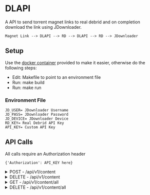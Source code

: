 # DLAPI
A API to send torrent magnet links to real debrid and on completion download the
link using JDownloader.
```
Magnet Link --> DLAPI --> RD --> DLAPI --> RD --> JDownloader
```

## Setup
Use the [docker container](https://hub.docker.com/repository/docker/pocable/dlapi)
provided to make it easier, otherwise do the following steps:
* Edit: Makefile to point to an environment file
* Run: make build
* Run: make run

### Environment File
```
JD_USER= JDownloader Username
JD_PASS= JDownloader Password
JD_DEVICE= JDownloader Device
RD_KEY= Real Debrid API Key
API_KEY= Custom API Key
```

## API Calls
All calls require an Authorization header </br>
```
{'Authorization': API_KEY here}
```

<details>
<summary>POST - /api/v1/content</summary>
Adds the torrent magnet to the monitored list, when the magnet link is done downloading auto send to JDownloader to be downloaded to the provided path.
</br>
<code>
{
    'magnet_url': A magnet url you want to download OR 'id': Real debrid ID to be added.
    'path': Download path on server
}
</code>
| HTTP Codes | Description                                                |
|------------|------------------------------------------------------------|
| 400        | Error in the input. See the content message for which one. |
| 200        | Success                                                    |
| 401        | Authentication failed. Check your DLAPI key.               |
</details>

<details>
<summary>DELETE - /api/v1/content</summary>
Removes an ID to the monitored list.
</br>
<code>
{
    'id': Real Debrid ID, can be obtained from GET - /api/v1/content/all
}
</code>
| HTTP Codes | Description                                                |
|------------|------------------------------------------------------------|
| 400        | Error in the input. See the content message for which one. |
| 200        | Success                                                    |
| 401        | Authentication failed. Check your DLAPI key.               |
| 410        | The ID provided does not exist/is not watched.             |
</details>

<details>
<summary>GET - /api/v1/content/all</summary>
Get a list of all monitored Real Debrid ID's and their download path.
| HTTP Codes | Description                                                |
|------------|------------------------------------------------------------|
| 200        | Success                                                    |
| 401        | Authentication failed. Check your DLAPI key.               |
</details>

<details>
<summary>DELETE - /api/v1/content/all</summary>
Delete all ID's being watched by the system.
| HTTP Codes | Description                                                |
|------------|------------------------------------------------------------|
| 200        | Success                                                    |
| 401        | Authentication failed. Check your DLAPI key.               |
</details>
